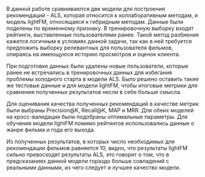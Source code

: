 В данной работе сравниваются две модели для построения рекомендаций - ALS, которая относится к коллаборативным методам, и модель lightFM, относящаяся к гибридным методам. Данные были поделены по временному признаку. В тренировочную выборку входят рейтинги, выставленные пользователями ранее. Такой метод разбиения кажется логичным в условиях данной задачи, так как в ней требуется предложить выборку релевантных для пользователя фильмов, опираясь на имеющуюся историю просмотров и оценок клиента.

При подготовке данных были удалены новые пользователи, которые ранее не встречались в тренировочных данных для избегания проблемы холодного старта в модели ALS. Было решено оставить такие же тестовые данные и для модели lightFM, чтобы итоговые метрики для сравнения полученных результатов несли в себе больше смысла. 

Для оценивания качества полученных рекомендаций в качестве метрик были выбраны Precision@K, Recall@K, MAP и MRR. Для обеих моделей на кросс-валидации были подобраны оптимальные параметры. Для обучения модели lightFM помимо рейтингов использовались данные о жанре фильма и года его выхода. 

Из полученных результатов, в которых число необходимых для рекомендации фильмов равняется 10, видно, что результаты lightFM сильно превосходят результаты ALS, это говорит о том, что в предсказаниях данной модели гораздо больше совпадений с реальными данными, из чего следует и лучшее качество модели.
